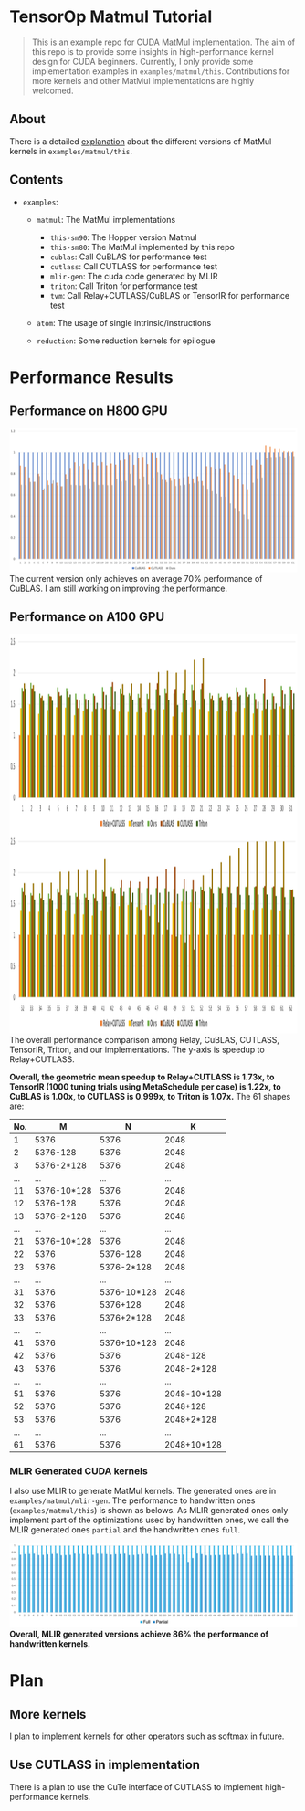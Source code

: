# TensorOp Matmul Tutorial

> This is an example repo for CUDA MatMul implementation. The aim of this repo is to provide some insights in high-performance kernel design for CUDA beginners. Currently, I only provide some implementation examples in `examples/matmul/this`.
Contributions for more kernels and other MatMul implementations are highly welcomed.

## About
There is a detailed [explanation](https://zhuanlan.zhihu.com/p/631227862) about the different versions of MatMul kernels in `examples/matmul/this`.

## Contents
- `examples`:

    - `matmul`: The MatMul implementations
        - `this-sm90`: The Hopper version Matmul
        - `this-sm80`: The MatMul implemented by this repo
        - `cublas`: Call CuBLAS for performance test
        - `cutlass`: Call CUTLASS for performance test
        - `mlir-gen`: The cuda code generated by MLIR
        - `triton`: Call Triton for performance test
        - `tvm`: Call Relay+CUTLASS/CuBLAS or TensorIR for performance test

   -  `atom`: The usage of single intrinsic/instructions

   -  `reduction`: Some reduction kernels for epilogue

# Performance Results

## Performance on H800 GPU
![image](static/this-sm90.png)
The current version only achieves on average 70% performance of CuBLAS. I am still working on improving the performance.


## Performance on A100 GPU
<!-- ![image](static/a100-perf.png) -->
<img src=static/this.png alt="A100-GEMM-perf" width="2000" height="700">
The overall performance comparison among Relay, CuBLAS, CUTLASS, TensorIR, Triton, and our implementations. The y-axis is speedup to Relay+CUTLASS.

**Overall, the geometric mean speedup to Relay+CUTLASS is 1.73x, to TensorIR (1000 tuning trials using MetaSchedule per case) is 1.22x, to CuBLAS is 1.00x, to CUTLASS is 0.999x, to Triton is 1.07x.**
The 61 shapes are:


|No.|M|N|K|
|---|---|---|---|
|1|5376|5376|2048|
|2|5376-128|5376|2048|
|3|5376-2*128|5376|2048|
|...|...|...|...|
|11|5376-10*128|5376|2048|
|12|5376+128|5376|2048|
|13|5376+2*128|5376|2048|
|...|...|...|...|
|21|5376+10*128|5376|2048|
|22|5376|5376-128|2048|
|23|5376|5376-2*128|2048|
|...|...|...|...|
|31|5376|5376-10*128|2048|
|32|5376|5376+128|2048|
|33|5376|5376+2*128|2048|
|...|...|...|...|
|41|5376|5376+10*128|2048|
|42|5376|5376|2048-128|
|43|5376|5376|2048-2*128|
|...|...|...|...|
|51|5376|5376|2048-10*128|
|52|5376|5376|2048+128|
|53|5376|5376|2048+2*128|
|...|...|...|...|
|61|5376|5376|2048+10*128|

### MLIR Generated CUDA kernels
I also use MLIR to generate MatMul kernels. The generated ones are in `examples/matmul/mlir-gen`. The performance to handwritten ones (`examples/matmul/this`) is shown as belows. As MLIR generated ones only implement part of the optimizations used by handwritten ones, we call the MLIR generated ones `partial` and the handwritten ones `full`.

![mlir-gen](static/mlir-gen.png)
**Overall, MLIR generated versions achieve 86% the performance of handwritten kernels.**

# Plan
## More kernels
I plan to implement kernels for other operators such as softmax in future.

## Use CUTLASS in implementation
There is a plan to use the CuTe interface of CUTLASS to implement high-performance kernels.